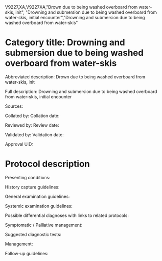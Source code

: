 V9227,XA,V9227XA,"Drown due to being washed overboard from water-skis, init", "Drowning and submersion due to being washed overboard from water-skis, initial encounter","Drowning and submersion due to being washed overboard from water-skis"
# Category title: Drowning and submersion due to being washed overboard from water-skis

Abbreviated description: Drown due to being washed overboard from water-skis, init

Full description: Drowning and submersion due to being washed overboard from water-skis, initial encounter

Sources:

Collated by:
Collation date:

Reviewed by:
Review date:

Validated by:
Validation date:

Approval UID:

# Protocol description

Presenting conditions:

History capture guidelines:

General examination guidelines:

Systemic examination guidelines:

Possible differential diagnoses with links to related protocols:

Symptomatic / Palliative management:

Suggested diagnostic tests:

Management:

Follow-up guidelines:
